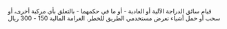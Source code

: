 قيام سائق الدراجة الآلية أو العادية - أو ما في حكمهما - بالتعلق بأي مركبة أخرى، أو سحب أو حمل أشياء تعرض مستخدمي الطريق للخطر. الغرامة المالية 150 - 300 ريال

